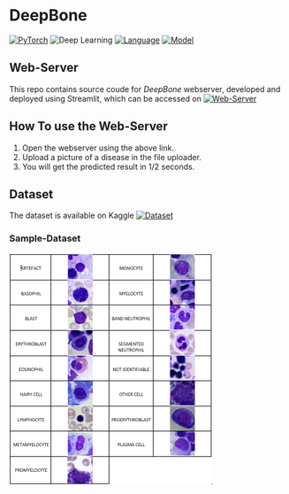 # DeepBone

[![PyTorch](https://img.shields.io/badge/Framework-PyTorch-FFAE42)](https://pytorch.org)
![Deep Learning](https://img.shields.io/badge/Type-Deep%20Learning-79FEE1)
[![Language](https://img.shields.io/badge/Language-Python-79FFB2)](https://www.python.org/)
[![Model](https://img.shields.io/badge/Model-EfficientNet%20B4-0000FF)](https://pytorch.org/vision/main/models/generated/torchvision.models.efficientnet_b4.html)

## Web-Server
This repo contains source coude for *DeepBone* webserver, developed and deployed using Streamlit, which can be accessed on [![Web-Server](https://img.shields.io/badge/WebServer-Streamlit-808080)](https://abdulrafay97-deepbone-app-nvclgb.streamlit.app/)

## How To use the Web-Server
1) Open the webserver using the above link.
2) Upload a picture of a disease in the file uploader.
3) You will get the predicted result in 1/2 seconds.

## Dataset
The dataset is available on Kaggle [![Dataset](https://img.shields.io/badge/Dataset-Kaggle-FF21EA)](https://www.kaggle.com/datasets/andrewmvd/bone-marrow-cell-classification)

### Sample-Dataset
![](Sample-Images/Capture.PNG)
